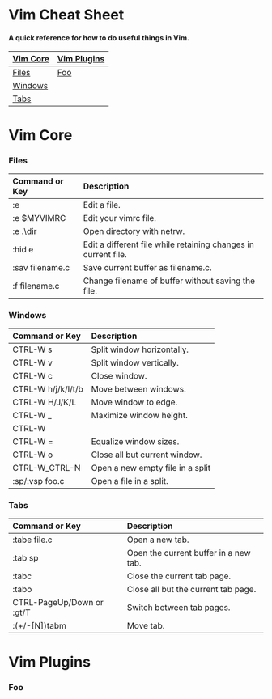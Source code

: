 # Vim Cheat Sheet
#### A quick reference for how to do useful things in Vim.

| **[Vim Core](#vim-core)** | **[Vim Plugins](#vim-plugins)** |
|---------------------------|---------------------------------|
| [Files](#files) | [Foo](#foo) |
| [Windows](#windows) | |
| [Tabs](#tabs) | |

# Vim Core
### Files

| **Command or Key** | **Description** |
|:-------------------|:----------------|
| :e | Edit a file. |
| :e $MYVIMRC | Edit your vimrc file. |
| :e .\dir | Open directory with netrw. |
| :hid e | Edit a different file while retaining changes in current file. |
| :sav filename.c | Save current buffer as filename.c. |
| :f filename.c | Change filename of buffer without saving the file. |
  
### Windows

| **Command or Key** | **Description** |
|:-------------------|:----------------|
| CTRL-W s | Split window horizontally. |
| CTRL-W v | Split window vertically. |
| CTRL-W c | Close window. |
| CTRL-W h/j/k/l/t/b | Move between windows. |
| CTRL-W H/J/K/L | Move window to edge. |
| CTRL-W _ | Maximize window height. |
| CTRL-W | | Maximize window width. |
| CTRL-W = | Equalize window sizes. |
| CTRL-W o | Close all but current window. |
| CTRL-W\_CTRL-N | Open a new empty file in a split |
| :sp/:vsp foo.c | Open a file in a split. |
  
### Tabs

| **Command or Key** | **Description** |
|:-------------------|:----------------|
| :tabe file.c | Open a new tab. |
| :tab sp | Open the current buffer in a new tab. |
| :tabc | Close the current tab page. |
| :tabo | Close all but the current tab page. |
| CTRL-PageUp/Down or :gt/T | Switch between tab pages. |
| :(+/-[N])tabm | Move tab. |
  
  
# Vim Plugins
### Foo


